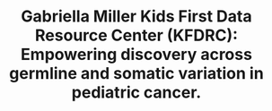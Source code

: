 ---
authors: Higgins D, Thibert JP, Mattioni M, DiGiovanna J, Grossman RL, Farrow BK,
  Wenger E,  Volchenboum S, Carroll RJ,  Haendel MA, Taylor DM, Zhu Y, Ferretti V,
  Resnick AC, Heath AP
carousel: false
dccs:
- Kids First
doi: 10.1158/1538-7445.AM2023-6576
featured: false
issue: '83'
journal: Cancer Research
landmark: true
layout: ../../layouts/Publication.astro
page: '6576'
title: 'Gabriella Miller Kids First Data Resource Center (KFDRC): Empowering discovery
  across germline and somatic variation in pediatric cancer.'
volume: 7_Supplement
year: 2023

---